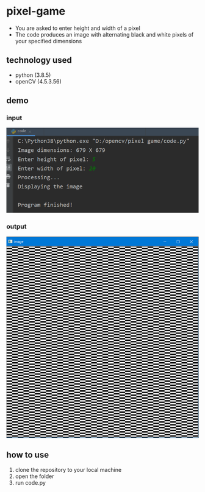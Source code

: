 # pixel-game
- You are asked to enter height and width of a pixel
- The code produces an image with alternating black and white pixels of your specified dimensions

## technology used
- python (3.8.5)
- openCV (4.5.3.56)

## demo
### input
![input](https://github.com/edusanketdk/pixel-game/blob/main/input.png)
### output
![input](https://github.com/edusanketdk/pixel-game/blob/main/output.png)

## how to use
1) clone the repository to your local machine
2) open the folder 
3) run code.py
